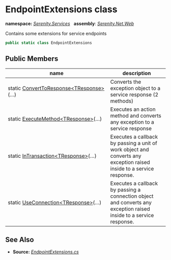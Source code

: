 # EndpointExtensions class
**namespace:** *[Serenity.Services](../README.md#serenity.services-namespace)*   **assembly**: *[Serenity.Net.Web](../README.md)*

Contains some extensions for service endpoints

```csharp
public static class EndpointExtensions
```

## Public Members

| name | description |
| --- | --- |
| static [ConvertToResponse&lt;TResponse&gt;](EndpointExtensions/ConvertToResponse.md)(…) | Converts the exception object to a service response (2 methods) |
| static [ExecuteMethod&lt;TResponse&gt;](EndpointExtensions/ExecuteMethod.md)(…) | Executes an action method and converts any exception to a service response |
| static [InTransaction&lt;TResponse&gt;](EndpointExtensions/InTransaction.md)(…) | Executes a callback by passing a unit of work object and converts any exception raised inside to a service response. |
| static [UseConnection&lt;TResponse&gt;](EndpointExtensions/UseConnection.md)(…) | Executes a callback by passing a connection object and converts any exception raised inside to a service response. |

## See Also

* **Source:** *[EndpointExtensions.cs](https://github.com/serenity-is/Serenity/blob/master/src/Serenity.Net.Web/Mvc/EndpointExtensions.cs)*